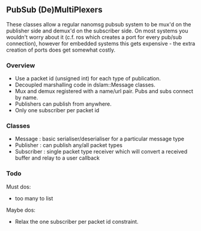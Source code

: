 ## PubSub (De)MultiPlexers

These classes allow a regular nanomsg pubsub system to be mux'd on the publisher side and demux'd
on the subscriber side. On most systems you wouldn't worry about it (c.f. ros which
creates a port for every pub/sub connection), however for embedded systems this gets expensive -
the extra creation of ports does get somewhat costly.

### Overview

* Use a packet id (unsigned int) for each type of publication.
* Decoupled marshalling code in dslam::Message<T> classes.
* Mux and demux registered with a name/url pair. Pubs and subs connect by name.
* Publishers can publish from anywhere.
* Only one subscriber per packet id

### Classes

* Message : basic serialiser/deserialiser for a particular message type
* Publisher : can publish any/all packet types
* Subscriber : single packet type receiver which will convert a received buffer and relay to a user callback

### Todo

Must dos:

* too many to list 

Maybe dos:

* Relax the one subscriber per packet id constraint.

